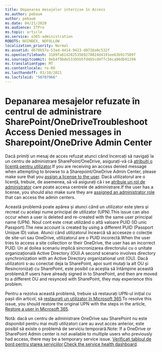 ```yaml
---
title: Depanarea mesajelor interzise în Access
ms.author: pebaum
author: pebaum
ms.date: 04/21/2020
ms.audience: ITPro
ms.topic: article
ms.service: o365-administration
ROBOTS: NOINDEX, NOFOLLOW
localization_priority: Normal
ms.assetid: d678b57a-53ad-4414-9423-d8726a0c532f
ms.openlocfilehash: 3189fa61d28253569278024d4191ee63b917509f
ms.sourcegitcommit: 0eb4f9bde53395b5fd4b5cd4ffc56ca96db91298
ms.translationtype: MT
ms.contentlocale: ro-RO
ms.lasthandoff: 03/10/2021
ms.locfileid: "50707966"
---
```

# <a name="troubleshoot-access-denied-messages-in-sharepointonedrive-admin-center"></a><span data-ttu-id="6a4d6-102">Depanarea mesajelor refuzate în centrul de administrare SharePoint/OneDrive</span><span class="sxs-lookup"><span data-stu-id="6a4d6-102">Troubleshoot Access Denied messages in Sharepoint/OneDrive Admin Center</span></span>

<span data-ttu-id="6a4d6-103">Dacă primiți un mesaj de acces refuzat atunci când încercați să navigați la un centru de administrare SharePoint/OneDrive, asigurați-vă că [atribuiți o licență pentru utilizator](https://docs.microsoft.com/microsoft-365/admin/add-users/add-users).</span><span class="sxs-lookup"><span data-stu-id="6a4d6-103">If you are receiving an access denied message when attempting to browse to a Sharepoint/OneDrive Admin Center, please make sure that you [assign a license to the user](https://docs.microsoft.com/microsoft-365/admin/add-users/add-users).</span></span> <span data-ttu-id="6a4d6-104">Dacă utilizatorul are o licență, trebuie, de asemenea, să vă asigurați că i se [atribuie un rol de administrator](https://docs.microsoft.com/microsoft-365/admin/add-users/about-admin-roles) care poate accesa centrele de administrare.</span><span class="sxs-lookup"><span data-stu-id="6a4d6-104">If the user has a license, you should also make sure they are [assigned an administrator role](https://docs.microsoft.com/microsoft-365/admin/add-users/about-admin-roles) that can access the admin centers.</span></span>

<span data-ttu-id="6a4d6-105">Această problemă poate apărea și atunci când un utilizator este șters și recreat cu același nume principal de utilizator (UPN).</span><span class="sxs-lookup"><span data-stu-id="6a4d6-105">This issue can also occur when a user is deleted and re-created with the same user principal name (UPN).</span></span> <span data-ttu-id="6a4d6-106">Noul cont este creat utilizând o altă valoare PUID (ID unic Passport).</span><span class="sxs-lookup"><span data-stu-id="6a4d6-106">The new account is created by using a different PUID (Passport Unique ID) value.</span></span> <span data-ttu-id="6a4d6-107">Atunci când utilizatorul încearcă să acceseze o colecție de site-uri sau OneDrive, utilizatorul are o PUID incorectă.</span><span class="sxs-lookup"><span data-stu-id="6a4d6-107">When the user tries to access a site collection or their OneDrive, the user has an incorrect PUID.</span></span> <span data-ttu-id="6a4d6-108">Un al doilea scenariu implică sincronizarea directorului cu o unitate organizațională Active Directory (OU).</span><span class="sxs-lookup"><span data-stu-id="6a4d6-108">A second scenario involves directory synchronization with an Active Directory organizational unit (OU).</span></span> <span data-ttu-id="6a4d6-109">Dacă utilizatorii s-au conectat deja la SharePoint, apoi sunt mutați la alt OU și Resincronizați cu SharePoint, este posibil ca aceștia să întâmpine această problemă.</span><span class="sxs-lookup"><span data-stu-id="6a4d6-109">If users have already signed in to SharePoint, and then are moved to a different OU and resynced with SharePoint, they may experience this problem.</span></span>

<span data-ttu-id="6a4d6-110">Pentru a rezolva această problemă, trebuie să restaurați UPN-ul inițial cu pașii din articol, să [restaurați un utilizator în Microsoft 365](https://docs.microsoft.com/microsoft-365/admin/add-users/restore-user).</span><span class="sxs-lookup"><span data-stu-id="6a4d6-110">To resolve this issue, you should restore the original UPN with the steps in the article, [Restore a user in Microsoft 365](https://docs.microsoft.com/microsoft-365/admin/add-users/restore-user).</span></span>

<span data-ttu-id="6a4d6-111">Notă: dacă un centru de administrare OneDrive sau SharePoint nu este disponibil pentru mai mulți utilizatori care au avut acces anterior, este posibil să existe o problemă de serviciu temporară.</span><span class="sxs-lookup"><span data-stu-id="6a4d6-111">Note: If a OneDrive or SharePoint Admin center is not available to multiple users who previously had access, there may be a temporary service issue.</span></span>  <span data-ttu-id="6a4d6-112">[Verificați tabloul de bord pentru starea serviciilor](https://portal.office.com/adminportal/home#/servicehealth).</span><span class="sxs-lookup"><span data-stu-id="6a4d6-112">[Check the service health dashboard](https://portal.office.com/adminportal/home#/servicehealth).</span></span>


